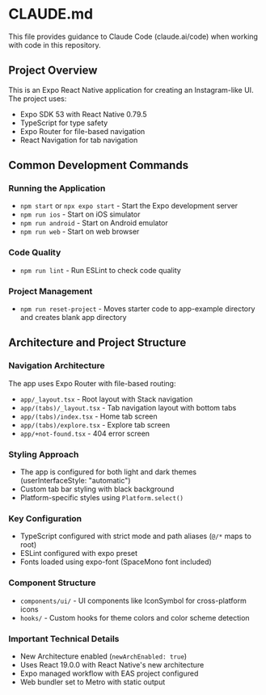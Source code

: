 # CLAUDE.md

This file provides guidance to Claude Code (claude.ai/code) when working with code in this repository.

## Project Overview

This is an Expo React Native application for creating an Instagram-like UI. The project uses:

- Expo SDK 53 with React Native 0.79.5
- TypeScript for type safety
- Expo Router for file-based navigation
- React Navigation for tab navigation

## Common Development Commands

### Running the Application

- `npm start` or `npx expo start` - Start the Expo development server
- `npm run ios` - Start on iOS simulator
- `npm run android` - Start on Android emulator
- `npm run web` - Start on web browser

### Code Quality

- `npm run lint` - Run ESLint to check code quality

### Project Management

- `npm run reset-project` - Moves starter code to app-example directory and creates blank app directory

## Architecture and Project Structure

### Navigation Architecture

The app uses Expo Router with file-based routing:

- `app/_layout.tsx` - Root layout with Stack navigation
- `app/(tabs)/_layout.tsx` - Tab navigation layout with bottom tabs
- `app/(tabs)/index.tsx` - Home tab screen
- `app/(tabs)/explore.tsx` - Explore tab screen
- `app/+not-found.tsx` - 404 error screen

### Styling Approach

- The app is configured for both light and dark themes (userInterfaceStyle: "automatic")
- Custom tab bar styling with black background
- Platform-specific styles using `Platform.select()`

### Key Configuration

- TypeScript configured with strict mode and path aliases (`@/*` maps to root)
- ESLint configured with expo preset
- Fonts loaded using expo-font (SpaceMono font included)

### Component Structure

- `components/ui/` - UI components like IconSymbol for cross-platform icons
- `hooks/` - Custom hooks for theme colors and color scheme detection

### Important Technical Details

- New Architecture enabled (`newArchEnabled: true`)
- Uses React 19.0.0 with React Native's new architecture
- Expo managed workflow with EAS project configured
- Web bundler set to Metro with static output
